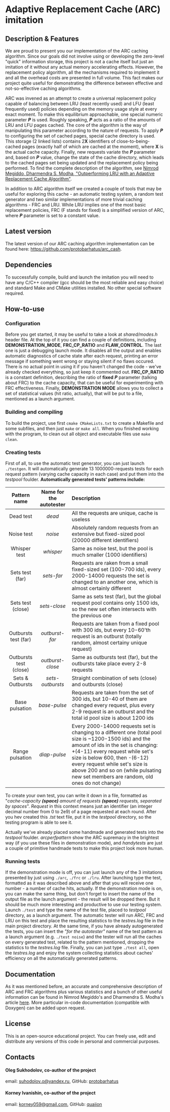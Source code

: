 # Adaptive Replacement Cache (ARC) imitation

## Description & Features
We are proud to present you our implementation of the ARC caching algorithm. Since our goals did not involve using or developing the zero-level "quick" information storage, this project is not a cache itself but just an imitation of it without any actual memory accelerating effects. However, the replacement policy algorithm, all the mechanisms required to implement it and all the overhead costs are presented in full volume. This fact makes our project quite useful for demonstrating the difference between effective and not-so-effective caching algorithms.

ARC was invened as an attempt to create a universal replacement policy capable of balancing between LRU (least recently used) and LFU (least frequently used) policies depending on the memory usage style at every exact moment. To make this equilibrium approachable, one special numeric parameter ***P*** is used. Roughly speaking, ***P*** acts as a ratio of the amounts of LRU and LFU pages cached. The core of the algorithm is the way of manipulating this parameter according to the nature of requests. To apply ***P*** to configuring the set of cached pages, special cache directory is used. This storage (2 linked lists) contains 2**X** identifiers of close-to-being-cached pages (exactly half of which are cached at the moment), where **X** is the actual cache capacity. Finally, new requests variate the ***P*** parameter and, based on ***P*** value, change the state of the cache directory, which leads to the cached pages set being updated and the replacement policy being performed. To find the complete description of the algorithm, see [Nimrod Megiddo, Dharmendra S. Modha, "Outperforming LRU with an Adaptive Replacement Cache Algorithm"](http://theory.stanford.edu/~megiddo/pdf/IEEE_COMPUTER_0404.pdf).

In addition to ARC algorithm itself we created a couple of tools that may be useful for exploring this cache - an automatic testing system, a random test generator and two similar implementations of more trivial caching algorithms - FRC and LRU. While LRU implies one of the most basic replacement policies, FRC (F stands for fixed) is a simplified version of ARC, where ***P*** parameter is set to a constant value.

## Latest version
The latest version of our ARC caching algorithm implementation can be found here: <https://github.com/protobarhatus/arc_cash>.

## Dependencies
To successfully compile, build and launch the imitation you will need to have any C/C++ compiler (gcc should be the most reliable and easy choice) and standard Make and CMake utilities installed. No other special software required.

## How-to-use
### Configuration
Before you get started, it may be useful to take a look at *shared/modes.h* header file. At the top of it you can find a couple of definitions, including **DEMONSTRATION_MODE**, **FRC_CP_RATIO** and **FLAW_CONTROL**. The last one is just a debugging launch mode. It disables all the output and enables automatic diagnostics of cache state after each request, printing an error message if something went wrong or staying silent if no flaws occured. There is no actual point in using it if you haven't changed the code - we've already checked everything, so just keep it commented out. **FRC_CP_RATIO** is a constant definition, describing the ratio of **fixed** ***P*** parameter (talking about FRC) to the cache capacity, that can be useful for experimenting with FRC effectiveness. Finally, **DEMONSTRATION MODE** allows you to collect a set of statistical values (hit ratio, actually), that will be put to a file, mentioned as a launch argument.

### Building and compiling
To build the project, use first `cmake CMakeLists.txt` to create a Makefile and some subfiles, and then just `make` or `make all`. When you finished working with the program, to clean out all object and executable files use `make clean`.

### Creating tests
First of all, to use the automatic test generator, you can just launch `./testgen`. It will automatically generate 13 1000000-requests tests for each request pattern (varying cache capacity in each case) and put them into the *testpool* foulder. **Automatically generated tests' patterns include:**

  Pattern name            |  Name for the autotester  |  Description
 :-----------------------:|:-------------------------:|:-------------------------------
  Dead test               | *dead*                    | All the requests are unique, cache is useless
  Noise test              | *noise*                   | Absolutely random requests from an extensive but fixed-sized pool (20000 different identifiers)
  Whisper test            | *whisper*                 | Same as noise test, but the pool is much smaller (1000 identifiers)
  Sets test (far)         | *sets-far*                | Requests are raken from a small fixed-sized set (100-700 ids), every 2000-14000 requests the set is changed to an another one, which is almost certainly different
  Sets test (close)       | *sets-close*              | Same as sets test (far), but the global request pool contains only 1500 ids, so the new set often intersects with the previous one
  Outbursts test (far)    | *outburst-far*            | Requests are taken from a fixed pool with 300 ids, but every 10-60'th request is an outburst (totally random, almost certainy unique request)
  Outbursts test (close)  | *outburst-close*          | Same as outbursts test (far), but the outbursts take place every 2-8 requests
  Sets & Outbursts        | *sets-outbursts*          | Straight combination of sets (close) and outbursts (close)
  Base pulsation          | *base-pulse*              | Requests are taken from the set of 300 ids, but 10-40 of them are changed every request, plus every 2-9 request is an outburst and the total id pool size is about 1200 ids 
  Range pulsation         | *diap-pulse*              | Every 2000-14000 requests set is changing to a different one (total pool size is ~1200-1500 ids) and the amount of ids in the set is changing: +(4-11) every request while set's size is below 600, then -(6-12) every request while set's size is above 200 and so on (while pulsating new set members are random, old ones do not change)

To create your own test, you can write it down in a file, formatted as "*cache-capacity **(space)** amount of requests **(space)** requests, separated by spaces*". *Request* in this context means just an identifier (an integer decimal number from 0 to 2e9) of a page requested at each round. After you hev created this *.tst* text file, put it in the *testpool* directory, so the testing program is able to see it.

Actually we've already placed some handmade and generated tests into the *testpool* foulder. *arcperfpattern* show the ARC supremacy in the brightest way (if you use these files in demonstration mode), and *handytests* are just a couple of primitive handmade tests to make this project look more human.

### Running tests
If the demonstration mode is off, you can just launch any of the 3 imitations presented by just using `./arc`, `./frc` or `./lru`. After launching type the test, formatted as it was described above and after that you will receive one number - a number of cache hits, actually. If the demonstration mode is on, you can make the same thing, but don't forget to insert the name of the output file as the launch argument - the result will be dropped there. But it should be much more interesting and productive to use our testing system. Launch `./test` and type the name of the test file, placed to *testpool* directory, as a launch argument. The automatic tester will run ARC, FRC and LRU on this test and place the resulting statistics to the *testres.log* file in the main project directory. At the same time, if you have already autogenerated the tests, you can insert the *"for the autotester"* name of the test pattern as a launch argument (e.g. `./test noise`) and the tester will run all the caches on every generated test, related to the pattern mentioned, dropping the statistics to the *testres.log* file. Finally, you can just type `./test all`, open the *testres.log* and enjoy the system collecting statistics about caches' efficiency on all the automatically generated patterns.

## Documentation
As it was mentioned before, an accurate and comprehensive description of ARC and FRC algorithms plus various statistics and a bunch of other useful information can be found in Nimrod Megiddo's and Dharmendra S. Modha's article [here](http://theory.stanford.edu/~megiddo/pdf/IEEE_COMPUTER_0404.pdf). More particular in-code documentation (compatible with Doxygen) can be added upon request.

## License
This is an open-source educational project. You can freely use, edit and distribute any versions of this code in personal and commercial purposes.

## Contacts
#### Oleg Sukhodolov, co-author of the project
email: <suhodolov.o@yandex.ru>,
GitHub: [protobarhatus](https://github.com/protobarhatus)

#### Korney Ivanishin, co-author of the project
email: <korney059@gmail.com>,
GitHub: [quaiion](https://github.com/quaiion)

